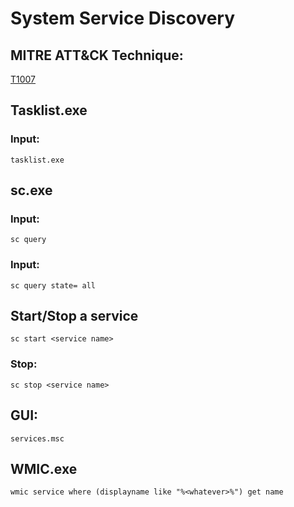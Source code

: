 # System Service Discovery

## MITRE ATT&CK Technique:
[T1007](https://attack.mitre.org/wiki/Technique/T1007)

## Tasklist.exe

### Input:

    tasklist.exe

## sc.exe

### Input:

    sc query

### Input:

    sc query state= all

## Start/Stop a service

    sc start <service name>

### Stop:

    sc stop <service name>


## GUI:

    services.msc

## WMIC.exe

    wmic service where (displayname like "%<whatever>%") get name
